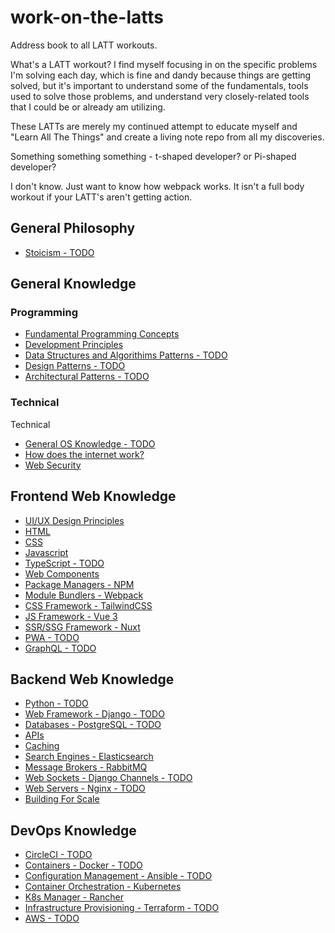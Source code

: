 # work-on-the-latts

Address book to all LATT workouts.

What's a LATT workout? I find myself focusing in on the specific problems I'm solving each day, which is fine and dandy because things are getting solved, but it's important to understand some of the fundamentals, tools used to solve those problems, and understand very closely-related tools that I could be or already am utilizing.

These LATTs are merely my continued attempt to educate myself and "Learn All The Things" and create a living note repo from all my discoveries.

Something something something - t-shaped developer? or Pi-shaped developer?

I don't know. Just want to know how webpack works. It isn't a full body workout if your LATT's aren't getting action.

## General Philosophy

- [Stoicism - TODO](https://github.com/ahackit/work-on-the-LATTS/tree/master/1.GeneralPhilosophy/Stoicism)

## General Knowledge
### Programming

- [Fundamental Programming Concepts](https://github.com/ahackit/work-on-the-LATTS/tree/master/2.GeneralProgramming/FundamentalProgramming)
- [Development Principles](https://github.com/ahackit/work-on-the-LATTS/tree/master/2.GeneralProgramming/DevelopmentPrinciples)
- [Data Structures and Algorithims Patterns - TODO](https://github.com/ahackit/work-on-the-LATTS/tree/master/2.GeneralProgramming-Tech/DataStructuresAndAlgorithims)
- [Design Patterns - TODO](https://github.com/ahackit/work-on-the-LATTS/tree/master/2.GeneralProgramming/DesignPatterns)
- [Architectural Patterns - TODO](https://github.com/ahackit/work-on-the-LATTS/tree/master/2.GeneralProgramming/ArchitecturalPatterns)

### Technical
Technical 
- [General OS Knowledge - TODO](https://github.com/ahackit/work-on-the-LATTS/tree/master/2.1.GeneralTech/GeneralOSKnowledge)
- [How does the internet work?](https://github.com/ahackit/work-on-the-LATTS/tree/master/2.1.GeneralTech/HowDoesInternetWork)
- [Web Security](https://github.com/ahackit/work-on-the-LATTS/tree/master/2.1.GeneralTech/LATT-WebSecurity)

## Frontend Web Knowledge

- [UI/UX Design Principles](https://github.com/ahackit/work-on-the-LATTS/tree/master/3.FrontendWeb/DesignPrinciples)
- [HTML](https://github.com/ahackit/work-on-the-LATTS/tree/master/3.FrontendWeb/HTML)
- [CSS](https://github.com/ahackit/work-on-the-LATTS/tree/master/3.FrontendWeb/CSS)
- [Javascript](https://github.com/ahackit/work-on-the-LATTS/tree/master/3.FrontendWeb/Javascript)
- [TypeScript - TODO](https://github.com/ahackit/work-on-the-LATTS/tree/master/3.FrontendWeb/TypeScript)
- [Web Components](https://github.com/ahackit/work-on-the-LATTS/tree/master/3.FrontendWeb/WebComponents)
- [Package Managers - NPM](https://github.com/ahackit/work-on-the-LATTS/tree/master/3.FrontendWeb/NPM)
- [Module Bundlers - Webpack](https://github.com/ahackit/work-on-the-LATTS/tree/master/3.FrontendWeb/Webpack)
- [CSS Framework - TailwindCSS](https://github.com/ahackit/work-on-the-LATTS/tree/master/3.FrontendWeb/TailwindCSS)
- [JS Framework - Vue 3](https://github.com/ahackit/work-on-the-LATTS/tree/master/3.FrontendWeb/Vue3)
- [SSR/SSG Framework - Nuxt](https://github.com/ahackit/work-on-the-LATTS/tree/master/3.FrontendWeb/Nuxt)
- [PWA - TODO](https://github.com/ahackit/work-on-the-LATTS/tree/master/3.FrontendWeb/PWA)
- [GraphQL - TODO](https://github.com/ahackit/work-on-the-LATTS/tree/master/3.FrontendWeb/GraphQL)

## Backend Web Knowledge

- [Python - TODO](https://github.com/ahackit/work-on-the-LATTS/tree/master/4.BackendWeb/Python)
- [Web Framework - Django - TODO](https://github.com/ahackit/work-on-the-LATTS/tree/master/4.BackendWeb/Django)
- [Databases - PostgreSQL - TODO](https://github.com/ahackit/work-on-the-LATTS/tree/master/4.BackendWeb/PostgreSQL)
- [APIs](https://github.com/ahackit/work-on-the-LATTS/tree/master/4.BackendWeb/APIs)
- [Caching](https://github.com/ahackit/work-on-the-LATTS/tree/master/4.BackendWeb/Caching)
- [Search Engines - Elasticsearch](https://github.com/ahackit/work-on-the-LATTS/tree/master/4.BackendWeb/Elasticsearch)
- [Message Brokers - RabbitMQ](https://github.com/ahackit/work-on-the-LATTS/tree/master/4.BackendWeb/RabbitMQ)
- [Web Sockets - Django Channels -  TODO](https://github.com/ahackit/work-on-the-LATTS/tree/master/4.BackendWeb/WebSockets)
- [Web Servers - Nginx - TODO](https://github.com/ahackit/work-on-the-LATTS/tree/master/4.BackendWeb/Nginx)
- [Building For Scale](https://github.com/ahackit/work-on-the-LATTS/tree/master/4.BackendWeb/BuildingForScale)

## DevOps Knowledge

- [CircleCI - TODO](https://github.com/ahackit/work-on-the-LATTS/tree/master/5.DevOps/CircleCI)
- [Containers - Docker - TODO](https://github.com/ahackit/work-on-the-LATTS/tree/master/5.DevOps/Docker)
- [Configuration Management - Ansible - TODO](https://github.com/ahackit/work-on-the-LATTS/tree/master/5.DevOps/Ansible)
- [Container Orchestration - Kubernetes](https://github.com/ahackit/work-on-the-LATTS/tree/master/5.DevOps/K8s)
- [K8s Manager - Rancher](https://github.com/ahackit/work-on-the-LATTS/tree/master/5.DevOps/Rancher)
- [Infrastructure Provisioning - Terraform - TODO](https://github.com/ahackit/work-on-the-LATTS/tree/master/5.DevOps/Terraform)
- [AWS - TODO](https://github.com/ahackit/work-on-the-LATTS/tree/master/5.DevOps/AWS)
